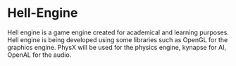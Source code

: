 # Hell-Engine

Hell engine is a game engine created for academical and learning purposes. Hell engine is being developed using some libraries such as OpenGL for the graphics engine. PhysX will be used for the physics engine, kynapse for AI, OpenAL for the audio.
